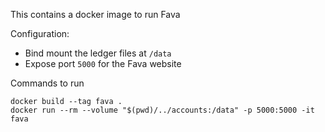 This contains a docker image to run Fava

Configuration:

- Bind mount the ledger files at `/data`
- Expose port `5000` for the Fava website

Commands to run

```
docker build --tag fava .
docker run --rm --volume "$(pwd)/../accounts:/data" -p 5000:5000 -it fava
```
